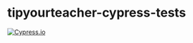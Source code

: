 # tipyourteacher-cypress-tests
 
[![Cypress.io](https://img.shields.io/badge/tested%20with-Cypress-04C38E.svg)](https://www.cypress.io/)
